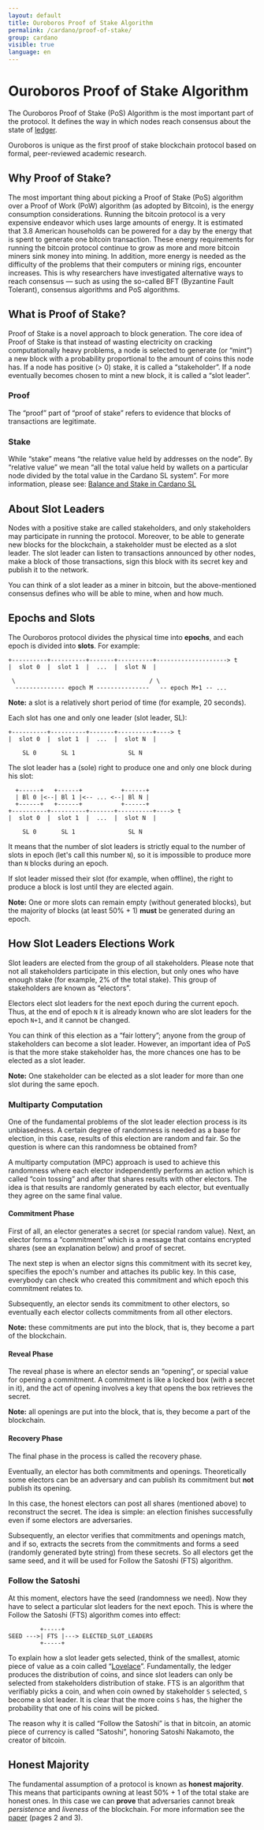 ```yaml
---
layout: default
title: Ouroboros Proof of Stake Algorithm
permalink: /cardano/proof-of-stake/
group: cardano
visible: true
language: en
---
```

<!-- Reviewed at c4c45ce9a7a8f4aa6d88a32829755196a017f6a1 -->

# Ouroboros Proof of Stake Algorithm

The Ouroboros Proof of Stake (PoS) Algorithm is the most important part of the protocol.
It defines the way in which nodes reach consensus about the state of [ledger](/glossary/#ledger).

Ouroboros is unique as the first proof of stake blockchain protocol based on formal, peer-reviewed academic research.

## Why Proof of Stake?

The most important thing about picking a Proof of Stake (PoS) algorithm over a Proof
of Work (PoW) algorithm (as adopted by Bitcoin), is the energy consumption
considerations. Running the bitcoin protocol is a very expensive endeavor which uses
large amounts of energy. It is estimated that 3.8 American households can be powered
for a day by the energy that is spent to generate one bitcoin transaction. These energy
requirements for running the bitcoin protocol continue to grow as more and more bitcoin
miners sink money into mining. In addition, more energy is needed as the difficulty
of the problems that their computers or mining rigs, encounter increases. This is why
researchers have investigated alternative ways to reach consensus — such as using the
so-called BFT (Byzantine Fault Tolerant), consensus algorithms and PoS algorithms.

## What is Proof of Stake?

Proof of Stake is a novel approach to block generation. The core idea of Proof of Stake
is that instead of wasting electricity on cracking computationally heavy problems, a node
is selected to generate (or “mint”) a new block with a probability proportional to the
amount of coins this node has. If a node has positive (> 0) stake, it is called a “stakeholder”.
If a node eventually becomes chosen to mint a new block, it is called a “slot leader”.

### Proof

The “proof” part of “proof of stake” refers to evidence that blocks of
transactions are legitimate.

### Stake

While “stake” means “the relative value held by addresses on the node”. By “relative
value” we mean “all the total value held by wallets on a particular node divided by
the total value in the Cardano SL system”. For more information, please see:
[Balance and Stake in Cardano SL](/cardano/balance-and-stake/)

## About Slot Leaders

Nodes with a positive stake are called stakeholders, and only stakeholders may
participate in running the protocol. Moreover, to be able to generate new blocks
for the blockchain, a stakeholder must be elected as a slot leader. The slot leader can
listen to transactions announced by other nodes, make a block of those transactions,
sign this block with its secret key and publish it to the network.

You can think of a slot leader as a miner in bitcoin, but the above-mentioned consensus
defines who will be able to mine, when and how much.

## Epochs and Slots

The Ouroboros protocol divides the physical time into **epochs**, and each epoch is
divided into **slots**. For example:

```
+----------+----------+-------+----------+--------------------> t
|  slot 0  |  slot 1  |  ...  |  slot N  |

 \                                      / \
  -------------- epoch M ---------------   -- epoch M+1 -- ...
```

**Note:** a slot is a relatively short period of time (for example, 20 seconds).

Each slot has one and only one leader (slot leader, SL):

```
+----------+----------+-------+----------+----> t
|  slot 0  |  slot 1  |  ...  |  slot N  |

    SL 0       SL 1               SL N
```

The slot leader has a (sole) right to produce one and only one block during his slot:

```
  +------+   +------+           +------+
  | Bl 0 |<--| Bl 1 |<-- ... <--| Bl N |
  +------+   +------+           +------+
+----------+----------+-------+----------+----> t
|  slot 0  |  slot 1  |  ...  |  slot N  |

    SL 0       SL 1               SL N
```

It means that the number of slot leaders is strictly equal to the number of slots
in epoch (let's call this number `N`), so it is impossible to produce more than `N`
blocks during an epoch.

If slot leader missed their slot (for example, when offline), the right to produce
a block is lost until they are elected again.

**Note:** One or more slots can remain empty (without generated blocks), but the
majority of blocks (at least 50% + 1) **must** be generated during an epoch.

## How Slot Leaders Elections Work

Slot leaders are elected from the group of all stakeholders. Please note that not all
stakeholders participate in this election, but only ones who have enough stake (for example, 2% of
the total stake). This group of stakeholders are known as “electors”.

Electors elect slot leaders for the next epoch during the current epoch. Thus, at the end of epoch
`N` it is already known who are slot leaders for the epoch `N+1`, and it cannot be
changed.

You can think of this election as a “fair lottery”; anyone from the group of stakeholders can
become a slot leader. However, an important idea of PoS is that the more stake stakeholder has,
the more chances one has to be elected as a slot leader. 

**Note:** One stakeholder can be elected as a slot leader for more than one slot
during the same epoch.

### Multiparty Computation

One of the fundamental problems of the slot leader election process is its unbiasedness.
A certain degree of randomness is needed as a base for election, in this case, results of
this election are random and fair. So the question is where can this randomness be obtained
from?

A multiparty computation (MPC) approach is used to achieve this randomness where each elector
independently performs an action which is called “coin tossing” and after that shares results
with other electors. The idea is that results are randomly generated by each elector, but eventually
they agree on the same final value.

#### Commitment Phase

First of all, an elector generates a secret (or special random value). Next, an elector forms a
“commitment” which is a message that contains encrypted shares (see an explanation below) and
proof of secret.

The next step is when an elector signs this commitment with its secret key, specifies the epoch's
number and attaches its public key. In this case, everybody can check who created this commitment
and which epoch this commitment relates to.

Subsequently, an elector sends its commitment to other electors, so eventually each elector collects
commitments from all other electors.

**Note:** these commitments are put into the block, that is, they become a part of the blockchain.

#### Reveal Phase

The reveal phase is where an elector sends an “opening”, or special value for opening a commitment.
A commitment is like a locked box (with a secret in it), and the act of opening involves a key that
opens the box retrieves the secret.

**Note:** all openings are put into the block, that is, they become a part of the blockchain.

#### Recovery Phase

The final phase in the process is called the recovery phase.

Eventually, an elector has both commitments and openings. Theoretically some electors can be an
adversary and can publish its commitment but **not** publish its opening.

In this case, the honest electors can post all shares (mentioned above) to reconstruct the
secret. The idea is simple: an election finishes successfully even if some electors are adversaries.

Subsequently, an elector verifies that commitments and openings match, and if so, extracts the
secrets from the commitments and forms a seed (randomly generated byte string) from these secrets.
So all electors get the same seed, and it will be used for Follow the Satoshi (FTS) algorithm.

### Follow the Satoshi

At this moment, electors have the seed (randomness we need). Now they have to select a particular slot
leaders for the next epoch. This is where the Follow the Satoshi (FTS) algorithm comes into effect:

```
         +-----+
SEED --->| FTS |---> ELECTED_SLOT_LEADERS
         +-----+
```

To explain how a slot leader gets selected, think of the smallest, atomic piece
of value as a coin called “[Lovelace](/glossary/#lovelace)”. Fundamentally, the ledger produces the
distribution of coins, and since slot leaders can only be selected from stakeholders distribution of
stake. FTS is an algorithm that verifiably picks a coin, and when coin owned by stakeholder `S` selected,
`S` become a slot leader. It is clear that the more coins `S` has, the higher the probability that one
of his coins will be picked.

The reason why it is called “Follow the Satoshi” is that in bitcoin, an atomic piece of currency
is called “Satoshi”, honoring Satoshi Nakamoto, the creator of bitcoin. 

## Honest Majority

The fundamental assumption of a protocol is known as **honest majority**. This means that
participants owning at least 50% + 1 of the total stake are honest ones. In this
case we can **prove** that adversaries cannot break _persistence_ and _liveness_
of the blockchain. For more information see the [paper](/glossary/#paper) (pages 2 and 3).
